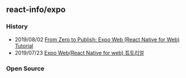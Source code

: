 ## react-info/expo

### History
- 2019/08/02 [From Zero to Publish: Expo Web (React Native for Web) Tutorial](https://medium.com/@toastui/from-zero-to-publish-expo-web-react-native-for-web-tutorial-e3e020d6d3ff)
- 2019/07/23 [Expo Web(React Native for web) 튜토리얼](https://meetup.toast.com/posts/191)


### Open Source

